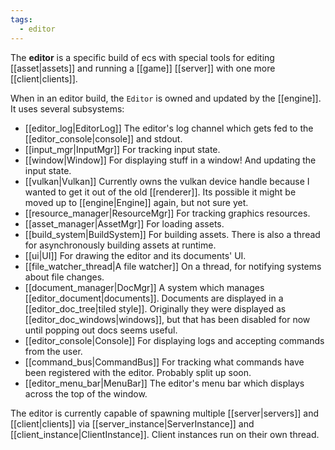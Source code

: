 ```yaml
---
tags:
  - editor
---
```


The **editor** is a specific build of ecs with special tools for editing [[asset|assets]] and running a [[game]] [[server]] with one more [[client|clients]].

When in an editor build, the `Editor` is owned and updated by the [[engine]]. It uses several subsystems:
* [[editor_log|EditorLog]]
  The editor's log channel which gets fed to the [[editor_console|console]] and stdout.
* [[input_mgr|InputMgr]]
  For tracking input state.
* [[window|Window]]
  For displaying stuff in a window! And updating the input state.
* [[vulkan|Vulkan]]
  Currently owns the vulkan device handle because I wanted to get it out of the old [[renderer]]. Its possible it might be moved up to [[engine|Engine]] again, but not sure yet.
* [[resource_manager|ResourceMgr]]
  For tracking graphics resources.
* [[asset_manager|AssetMgr]]
  For loading assets.
* [[build_system|BuildSystem]]
  For building assets. There is also a thread for asynchronously building assets at runtime.
* [[ui|UI]]
  For drawing the editor and its documents' UI.
* [[file_watcher_thread|A file watcher]]
  On a thread, for notifying systems about file changes.
* [[document_manager|DocMgr]]
  A system which manages [[editor_document|documents]]. Documents are displayed in a [[editor_doc_tree|tiled style]]. Originally they were displayed as [[editor_doc_windows|windows]], but that has been disabled for now until popping out docs seems useful.
* [[editor_console|Console]]
  For displaying logs and accepting commands from the user.
* [[command_bus|CommandBus]]
  For tracking what commands have been registered with the editor. Probably split up soon.
* [[editor_menu_bar|MenuBar]] 
  The editor's menu bar which displays across the top of the window.

The editor is currently capable of spawning multiple [[server|servers]] and [[client|clients]] via [[server_instance|ServerInstance]] and [[client_instance|ClientInstance]]. Client instances run on their own thread.